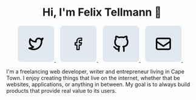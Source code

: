 <h1 align="center"> Hi, I'm Felix Tellmann 👋</h1>

<p align="center">
    <a href="https://twitter.com/FelixTellmann" target="_blank" referrerpolicy="strict-origin-when-cross-origin">
        <img alt="" src="https://github.com/FelixTellmann/FelixTellmann/blob/master/images/twitter.svg" />
    </a>&nbsp;&nbsp;
    <a href="https://www.facebook.com/felix.tellmann/" target="_blank" referrerpolicy="strict-origin-when-cross-origin">
        <img alt="" src="https://github.com/FelixTellmann/FelixTellmann/blob/master/images/facebook.svg" />
    </a>&nbsp;&nbsp;
    <a href="https://github.com/FelixTellmann" target="_blank" referrerpolicy="strict-origin-when-cross-origin">
        <img alt="" src="https://github.com/FelixTellmann/FelixTellmann/blob/master/images/github.svg" />
    </a>&nbsp;&nbsp;
    <a href="mailto:hello@felixtellmann.com" target="_blank" referrerpolicy="strict-origin-when-cross-origin">
        <img alt="" src="https://github.com/FelixTellmann/FelixTellmann/blob/master/images/mail.svg" />
    </a>&nbsp;&nbsp;
</p>


I'm a freelancing web developer, writer and entrepreneur living in Cape Town. I enjoy creating things that live on the internet, whether that be websites, applications, or anything in between. My goal is to always build products that provide real value to its users.


<!--
**FelixTellmann/FelixTellmann** is a ✨ _special_ ✨ repository because its `README.md` (this file) appears on your GitHub profile.

Here are some ideas to get you started:

- 🔭 I’m currently working on building an online teaching course focusing on Next.js
- 🌱 I’m currently learning videography & social media marketing
- 👯 I’m looking to collaborate on anything start-up - tech
- 🤔 I’m looking for help with ...
- 💬 Ask me about anything (here)[mailto:hello@felixtellmann.com].
- 📫 How to reach (me)[www.felixtellmann.com].
- ⚡ Fun fact: ...
-->
